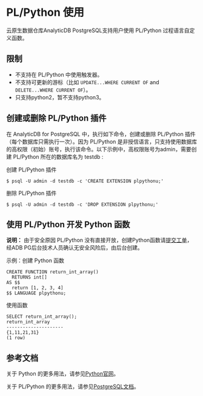 # PL/Python 使用

云原生数据仓库AnalyticDB PostgreSQL支持用户使用 PL/Python 过程语言自定义函数。

## 限制

-   不支持在 PL/Python 中使用触发器。
-   不支持可更新的游标（比如 `UPDATE...WHERE CURRENT OF` and `DELETE...WHERE CURRENT OF`）。
-   只支持python2，暂不支持python3。

## 创建或删除 PL/Python 插件

在 AnalyticDB for PostgreSQL 中，执行如下命令，创建或删除 PL/Python 插件（每个数据库只需执行一次）。因为 PL/Python 是非授信语言，只支持使用数据库的高权限（初始）账号，执行该命令。以下示例中，高权限账号为admin，需要创建 PL/Python 所在的数据库名为 testdb :

创建 PL/Python 插件

```
$ psql -U admin -d testdb -c 'CREATE EXTENSION plpythonu;'
```

删除 PL/Python 插件

```
$ psql -U admin -d testdb -c 'DROP EXTENSION plpythonu;'
```

## 使用 PL/Python 开发 Python 函数

**说明：** 由于安全原因 PL/Python 没有直接开放，创建Python函数请[提交工单](https://workorder.console.aliyun.com/console.htm#/ticket/add?productCode=gpdb)，经ADB PG后台技术人员确认无安全风险后，由后台创建。

示例：创建 Python 函数

```
CREATE FUNCTION return_int_array()
  RETURNS int[]
AS $$
  return [1, 2, 3, 4]
$$ LANGUAGE plpythonu;
```

使用函数

```
SELECT return_int_array();
return_int_array
---------------------
{1,11,21,31}
(1 row) 
```

## 参考文档

关于 Python 的更多用法，请参见[Python官网](https://www.python.org/)。

关于 PL/Python 的更多用法，请参见[PostgreSQL文档](https://www.postgresql.org/docs/9.4/plpython.html)。

